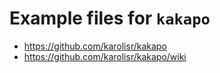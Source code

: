 # Example files for `kakapo`

- <https://github.com/karolisr/kakapo>
- <https://github.com/karolisr/kakapo/wiki>
